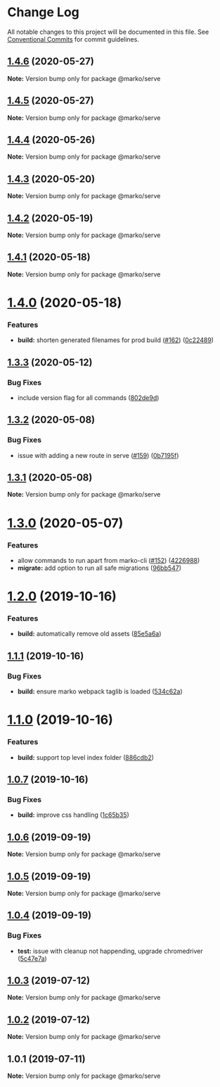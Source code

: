 # Change Log

All notable changes to this project will be documented in this file.
See [Conventional Commits](https://conventionalcommits.org) for commit guidelines.

## [1.4.6](https://github.com/marko-js/cli/compare/@marko/serve@1.4.5...@marko/serve@1.4.6) (2020-05-27)

**Note:** Version bump only for package @marko/serve





## [1.4.5](https://github.com/marko-js/cli/compare/@marko/serve@1.4.4...@marko/serve@1.4.5) (2020-05-27)

**Note:** Version bump only for package @marko/serve





## [1.4.4](https://github.com/marko-js/cli/compare/@marko/serve@1.4.3...@marko/serve@1.4.4) (2020-05-26)

**Note:** Version bump only for package @marko/serve





## [1.4.3](https://github.com/marko-js/cli/compare/@marko/serve@1.4.2...@marko/serve@1.4.3) (2020-05-20)

**Note:** Version bump only for package @marko/serve





## [1.4.2](https://github.com/marko-js/cli/compare/@marko/serve@1.4.1...@marko/serve@1.4.2) (2020-05-19)

**Note:** Version bump only for package @marko/serve





## [1.4.1](https://github.com/marko-js/cli/compare/@marko/serve@1.4.0...@marko/serve@1.4.1) (2020-05-18)

**Note:** Version bump only for package @marko/serve





# [1.4.0](https://github.com/marko-js/cli/compare/@marko/serve@1.3.3...@marko/serve@1.4.0) (2020-05-18)


### Features

* **build:** shorten generated filenames for prod build ([#162](https://github.com/marko-js/cli/issues/162)) ([0c22489](https://github.com/marko-js/cli/commit/0c224897bbbfc3a12561da5ac3961c7368b3c93a))





## [1.3.3](https://github.com/marko-js/cli/compare/@marko/serve@1.3.2...@marko/serve@1.3.3) (2020-05-12)


### Bug Fixes

* include version flag for all commands ([802de9d](https://github.com/marko-js/cli/commit/802de9daa9e70b2912b5a718352f667d7bc2eb03))





## [1.3.2](https://github.com/marko-js/cli/compare/@marko/serve@1.3.1...@marko/serve@1.3.2) (2020-05-08)


### Bug Fixes

* issue with adding a new route in serve ([#159](https://github.com/marko-js/cli/issues/159)) ([0b7195f](https://github.com/marko-js/cli/commit/0b7195fba89bd3e29cc30dad907b11e10fef054c))





## [1.3.1](https://github.com/marko-js/cli/compare/@marko/serve@1.3.0...@marko/serve@1.3.1) (2020-05-08)

**Note:** Version bump only for package @marko/serve





# [1.3.0](https://github.com/marko-js/cli/compare/@marko/serve@1.2.0...@marko/serve@1.3.0) (2020-05-07)


### Features

* allow commands to run apart from marko-cli ([#152](https://github.com/marko-js/cli/issues/152)) ([4226988](https://github.com/marko-js/cli/commit/42269889bdf89e3811e465852ad0061e8e06cd03))
* **migrate:** add option to run all safe migrations ([96bb547](https://github.com/marko-js/cli/commit/96bb547029966e89d1a1d6348b017590322d4b11))





# [1.2.0](https://github.com/marko-js/cli/compare/@marko/serve@1.1.1...@marko/serve@1.2.0) (2019-10-16)


### Features

* **build:** automatically remove old assets ([85e5a6a](https://github.com/marko-js/cli/commit/85e5a6a))





## [1.1.1](https://github.com/marko-js/cli/compare/@marko/serve@1.1.0...@marko/serve@1.1.1) (2019-10-16)


### Bug Fixes

* **build:** ensure marko webpack taglib is loaded ([534c62a](https://github.com/marko-js/cli/commit/534c62a))





# [1.1.0](https://github.com/marko-js/cli/compare/@marko/serve@1.0.7...@marko/serve@1.1.0) (2019-10-16)


### Features

* **build:** support top level index folder ([886cdb2](https://github.com/marko-js/cli/commit/886cdb2))





## [1.0.7](https://github.com/marko-js/cli/compare/@marko/serve@1.0.6...@marko/serve@1.0.7) (2019-10-16)


### Bug Fixes

* **build:** improve css handling ([1c65b35](https://github.com/marko-js/cli/commit/1c65b35))





## [1.0.6](https://github.com/marko-js/cli/compare/@marko/serve@1.0.5...@marko/serve@1.0.6) (2019-09-19)

**Note:** Version bump only for package @marko/serve





## [1.0.5](https://github.com/marko-js/cli/compare/@marko/serve@1.0.4...@marko/serve@1.0.5) (2019-09-19)

**Note:** Version bump only for package @marko/serve





## [1.0.4](https://github.com/marko-js/cli/compare/@marko/serve@1.0.3...@marko/serve@1.0.4) (2019-09-19)


### Bug Fixes

* **test:** issue with cleanup not happending, upgrade chromedriver ([5c47e7a](https://github.com/marko-js/cli/commit/5c47e7a))





## [1.0.3](https://github.com/marko-js/cli/compare/@marko/serve@1.0.2...@marko/serve@1.0.3) (2019-07-12)

**Note:** Version bump only for package @marko/serve





## [1.0.2](https://github.com/marko-js/cli/compare/@marko/serve@1.0.1...@marko/serve@1.0.2) (2019-07-12)

**Note:** Version bump only for package @marko/serve





## 1.0.1 (2019-07-11)

**Note:** Version bump only for package @marko/serve
